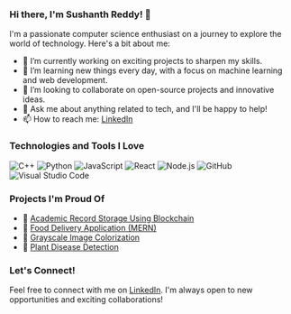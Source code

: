 ### Hi there, I'm Sushanth Reddy! 👋

I'm a passionate computer science enthusiast on a journey to explore the world of technology. Here's a bit about me:

- 🔭 I’m currently working on exciting projects to sharpen my skills.
- 🌱 I’m learning new things every day, with a focus on machine learning and web development.
- 👯 I’m looking to collaborate on open-source projects and innovative ideas.
- 💬 Ask me about anything related to tech, and I'll be happy to help!
- 📫 How to reach me: [LinkedIn](https://www.linkedin.com/in/sushanth-reddy-86b139239/)

### Technologies and Tools I Love

![C++](https://img.shields.io/badge/-C%2B%2B-00599C?style=flat-square&logo=c%2B%2B&logoColor=white)
![Python](https://img.shields.io/badge/-Python-3776AB?style=flat-square&logo=python&logoColor=white)
![JavaScript](https://img.shields.io/badge/-JavaScript-F7DF1E?style=flat-square&logo=javascript&logoColor=black)
![React](https://img.shields.io/badge/-React-61DAFB?style=flat-square&logo=react&logoColor=black)
![Node.js](https://img.shields.io/badge/-Node.js-339933?style=flat-square&logo=node.js&logoColor=white)
![GitHub](https://img.shields.io/badge/-GitHub-181717?style=flat-square&logo=github)
![Visual Studio Code](https://img.shields.io/badge/-VS%20Code-007ACC?style=flat-square&logo=visual-studio-code&logoColor=white)

### Projects I'm Proud Of

- 🚀 [Academic Record Storage Using Blockchain](https://github.com/sushanthreddy009/Academy_Record_Storage_Using_Blockchain)
- 🍔 [Food Delivery Application (MERN)](https://github.com/sushanthreddy009/Food_Delivery_Application)
- 🌈 [Grayscale Image Colorization](https://github.com/sushanthreddy009/Grayscale_Image_Colorization)
- 🌿 [Plant Disease Detection](https://github.com/sushanthreddy009/PlantDiseaseDetection_Project)

### Let's Connect!

Feel free to connect with me on [LinkedIn](https://www.linkedin.com/in/sushanth-reddy-86b139239/). I'm always open to new opportunities and exciting collaborations!



